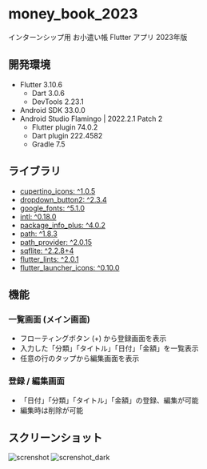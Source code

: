 # money_book_2023

インターンシップ用 お小遣い帳 Flutter アプリ 2023年版

## 開発環境

- Flutter 3.10.6
    - Dart 3.0.6
    - DevTools 2.23.1
- Android SDK 33.0.0
- Android Studio Flamingo | 2022.2.1 Patch 2
    - Flutter plugin 74.0.2
    - Dart plugin 222.4582
    - Gradle 7.5

## ライブラリ

- [cupertino_icons: ^1.0.5](https://pub.dev/packages/cupertino_icons)
- [dropdown_button2: ^2.3.4](https://pub.dev/packages/dropdown_button2)
- [google_fonts: ^5.1.0](https://pub.dev/packages/google_fonts)
- [intl: ^0.18.0](https://pub.dev/packages/intl)
- [package_info_plus: ^4.0.2](https://pub.dev/packages/package_info_plus)
- [path: ^1.8.3](https://pub.dev/packages/path/versions/1.8.1)
- [path_provider: ^2.0.15](https://pub.dev/packages/path_provider)
- [sqflite: ^2.2.8+4](https://pub.dev/packages/sqflite)
- [flutter_lints: ^2.0.1](https://pub.dev/packages/flutter_lints)
- [flutter_launcher_icons: ^0.10.0](https://pub.dev/packages/flutter_launcher_icons)

## 機能

### 一覧画面 (メイン画面)

- フローティングボタン (+) から登録画面を表示
- 入力した「分類」「タイトル」「日付」「金額」を一覧表示
- 任意の行のタップから編集画面を表示

### 登録 / 編集画面

- 「日付」「分類」「タイトル」「金額」の登録、編集が可能
- 編集時は削除が可能

## スクリーンショット

![screnshot](https://github.com/probsc/money_book_2023/assets/114720541/988f28e2-1ee1-4c53-b2b1-0616887a9ee8)
![screnshot_dark](https://github.com/probsc/money_book_2023/assets/114720541/40d9bac9-e481-4f72-847a-4930dba861a6)